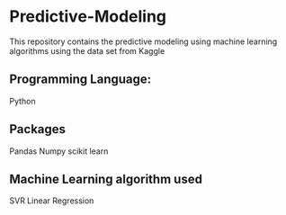 # Predictive-Modeling
This repository contains the predictive modeling using machine learning algorithms using the data set from Kaggle

## Programming Language:
Python

## Packages
Pandas
Numpy
scikit learn

## Machine Learning algorithm used
SVR
Linear Regression



